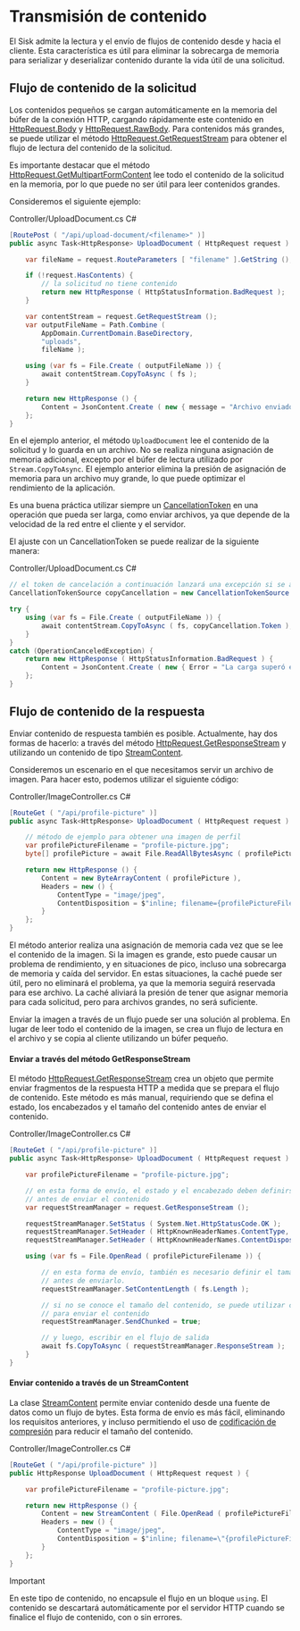 # Transmisión de contenido

El Sisk admite la lectura y el envío de flujos de contenido desde y hacia el cliente. Esta característica es útil para eliminar la sobrecarga de memoria para serializar y deserializar contenido durante la vida útil de una solicitud.

## Flujo de contenido de la solicitud

Los contenidos pequeños se cargan automáticamente en la memoria del búfer de la conexión HTTP, cargando rápidamente este contenido en [HttpRequest.Body](/api/Sisk.Core.Http.HttpRequest.Body) y [HttpRequest.RawBody](/api/Sisk.Core.Http.HttpRequest.RawBody). Para contenidos más grandes, se puede utilizar el método [HttpRequest.GetRequestStream](/api/Sisk.Core.Http.HttpRequest.GetRequestStream) para obtener el flujo de lectura del contenido de la solicitud.

Es importante destacar que el método [HttpRequest.GetMultipartFormContent](/api/Sisk.Core.Http.HttpRequest.GetMultipartFormContent) lee todo el contenido de la solicitud en la memoria, por lo que puede no ser útil para leer contenidos grandes.

Consideremos el siguiente ejemplo:

<div class="script-header">
    <span>
        Controller/UploadDocument.cs
    </span>
    <span>
        C#
    </span>
</div>

```csharp
[RoutePost ( "/api/upload-document/<filename>" )]
public async Task<HttpResponse> UploadDocument ( HttpRequest request ) {

    var fileName = request.RouteParameters [ "filename" ].GetString ();

    if (!request.HasContents) {
        // la solicitud no tiene contenido
        return new HttpResponse ( HttpStatusInformation.BadRequest );
    }

    var contentStream = request.GetRequestStream ();
    var outputFileName = Path.Combine (
        AppDomain.CurrentDomain.BaseDirectory,
        "uploads",
        fileName );

    using (var fs = File.Create ( outputFileName )) {
        await contentStream.CopyToAsync ( fs );
    }

    return new HttpResponse () {
        Content = JsonContent.Create ( new { message = "Archivo enviado con éxito." } )
    };
}
```

En el ejemplo anterior, el método `UploadDocument` lee el contenido de la solicitud y lo guarda en un archivo. No se realiza ninguna asignación de memoria adicional, excepto por el búfer de lectura utilizado por `Stream.CopyToAsync`. El ejemplo anterior elimina la presión de asignación de memoria para un archivo muy grande, lo que puede optimizar el rendimiento de la aplicación.

Es una buena práctica utilizar siempre un [CancellationToken](https://learn.microsoft.com/pt-br/dotnet/api/system.threading.cancellationtoken) en una operación que pueda ser larga, como enviar archivos, ya que depende de la velocidad de la red entre el cliente y el servidor.

El ajuste con un CancellationToken se puede realizar de la siguiente manera:

<div class="script-header">
    <span>
        Controller/UploadDocument.cs
    </span>
    <span>
        C#
    </span>
</div>

```csharp
// el token de cancelación a continuación lanzará una excepción si se alcanza el tiempo de espera de 30 segundos.
CancellationTokenSource copyCancellation = new CancellationTokenSource ( delay: TimeSpan.FromSeconds ( 30 ) );

try {
    using (var fs = File.Create ( outputFileName )) {
        await contentStream.CopyToAsync ( fs, copyCancellation.Token );
    }
}
catch (OperationCanceledException) {
    return new HttpResponse ( HttpStatusInformation.BadRequest ) {
        Content = JsonContent.Create ( new { Error = "La carga superó el tiempo de carga máximo (30 segundos)." } )
    };
}
```

## Flujo de contenido de la respuesta
Enviar contenido de respuesta también es posible. Actualmente, hay dos formas de hacerlo: a través del método [HttpRequest.GetResponseStream](/api/Sisk.Core.Http.HttpRequest.GetResponseStream) y utilizando un contenido de tipo [StreamContent](https://learn.microsoft.com/pt-br/dotnet/api/system.net.http.streamcontent?view=net-9.0).

Consideremos un escenario en el que necesitamos servir un archivo de imagen. Para hacer esto, podemos utilizar el siguiente código:

<div class="script-header">
    <span>
        Controller/ImageController.cs
    </span>
    <span>
        C#
    </span>
</div>

```csharp
[RouteGet ( "/api/profile-picture" )]
public async Task<HttpResponse> UploadDocument ( HttpRequest request ) {

    // método de ejemplo para obtener una imagen de perfil
    var profilePictureFilename = "profile-picture.jpg";
    byte[] profilePicture = await File.ReadAllBytesAsync ( profilePictureFilename );

    return new HttpResponse () {
        Content = new ByteArrayContent ( profilePicture ),
        Headers = new () {
            ContentType = "image/jpeg",
            ContentDisposition = $"inline; filename={profilePictureFilename}"
        }
    };
}
```

El método anterior realiza una asignación de memoria cada vez que se lee el contenido de la imagen. Si la imagen es grande, esto puede causar un problema de rendimiento, y en situaciones de pico, incluso una sobrecarga de memoria y caída del servidor. En estas situaciones, la caché puede ser útil, pero no eliminará el problema, ya que la memoria seguirá reservada para ese archivo. La caché aliviará la presión de tener que asignar memoria para cada solicitud, pero para archivos grandes, no será suficiente.

Enviar la imagen a través de un flujo puede ser una solución al problema. En lugar de leer todo el contenido de la imagen, se crea un flujo de lectura en el archivo y se copia al cliente utilizando un búfer pequeño.

#### Enviar a través del método GetResponseStream

El método [HttpRequest.GetResponseStream](/api/Sisk.Core.Http.HttpRequest.GetResponseStream) crea un objeto que permite enviar fragmentos de la respuesta HTTP a medida que se prepara el flujo de contenido. Este método es más manual, requiriendo que se defina el estado, los encabezados y el tamaño del contenido antes de enviar el contenido.

<div class="script-header">
    <span>
        Controller/ImageController.cs
    </span>
    <span>
        C#
    </span>
</div>

```csharp
[RouteGet ( "/api/profile-picture" )]
public async Task<HttpResponse> UploadDocument ( HttpRequest request ) {

    var profilePictureFilename = "profile-picture.jpg";

    // en esta forma de envío, el estado y el encabezado deben definirse
    // antes de enviar el contenido
    var requestStreamManager = request.GetResponseStream ();

    requestStreamManager.SetStatus ( System.Net.HttpStatusCode.OK );
    requestStreamManager.SetHeader ( HttpKnownHeaderNames.ContentType, "image/jpeg" );
    requestStreamManager.SetHeader ( HttpKnownHeaderNames.ContentDisposition, $"inline; filename={profilePictureFilename}" );

    using (var fs = File.OpenRead ( profilePictureFilename )) {

        // en esta forma de envío, también es necesario definir el tamaño del contenido
        // antes de enviarlo.
        requestStreamManager.SetContentLength ( fs.Length );

        // si no se conoce el tamaño del contenido, se puede utilizar codificación por fragmentos
        // para enviar el contenido
        requestStreamManager.SendChunked = true;

        // y luego, escribir en el flujo de salida
        await fs.CopyToAsync ( requestStreamManager.ResponseStream );
    }
}
```

#### Enviar contenido a través de un StreamContent

La clase [StreamContent](https://learn.microsoft.com/pt-br/dotnet/api/system.net.http.streamcontent?view=net-9.0) permite enviar contenido desde una fuente de datos como un flujo de bytes. Esta forma de envío es más fácil, eliminando los requisitos anteriores, y incluso permitiendo el uso de [codificación de compresión](/docs/fundamentals/responses#gzip-deflate-and-brotli-compression) para reducir el tamaño del contenido.

<div class="script-header">
    <span>
        Controller/ImageController.cs
    </span>
    <span>
        C#
    </span>
</div>

```csharp
[RouteGet ( "/api/profile-picture" )]
public HttpResponse UploadDocument ( HttpRequest request ) {

    var profilePictureFilename = "profile-picture.jpg";

    return new HttpResponse () {
        Content = new StreamContent ( File.OpenRead ( profilePictureFilename ) ),
        Headers = new () {
            ContentType = "image/jpeg",
            ContentDisposition = $"inline; filename=\"{profilePictureFilename}\""
        }
    };
}
```

> [!IMPORTANT]
>
> En este tipo de contenido, no encapsule el flujo en un bloque `using`. El contenido se descartará automáticamente por el servidor HTTP cuando se finalice el flujo de contenido, con o sin errores.